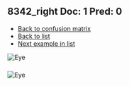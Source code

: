 ## 8342_right Doc: 1 Pred: 0
- [Back to confusion matrix](https://github.com/juliandewit/kaggle_retinopathy/blob/master/matrix.md)
- [Back to list](https://github.com/juliandewit/kaggle_retinopathy/blob/master/lists/10/list.md)
- [Next example in list](https://github.com/juliandewit/kaggle_retinopathy/blob/master/lists/10/83/8347_left.md)

![Eye](https://retinopaty.blob.core.windows.net/size1024/8342_right_1.jpeg)

### 

![Eye]()

